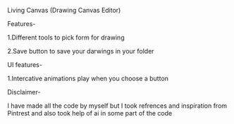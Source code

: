 Living Canvas (Drawing Canvas Editor)

Features-

1.Different tools to pick form for drawing

2.Save button to save your darwings in your folder

UI features-

1.Intercative animations play when you choose a button

Disclaimer-

I have made all the code by myself but I took refrences and inspiration from Pintrest and also took help of ai in some part of the code
